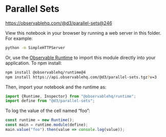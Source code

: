 # Parallel Sets

https://observablehq.com/@d3/parallel-sets@246

View this notebook in your browser by running a web server in this folder. For
example:

~~~sh
python -m SimpleHTTPServer
~~~

Or, use the [Observable Runtime](https://github.com/observablehq/runtime) to
import this module directly into your application. To npm install:

~~~sh
npm install @observablehq/runtime@4
npm install https://api.observablehq.com/@d3/parallel-sets.tgz?v=3
~~~

Then, import your notebook and the runtime as:

~~~js
import {Runtime, Inspector} from "@observablehq/runtime";
import define from "@d3/parallel-sets";
~~~

To log the value of the cell named “foo”:

~~~js
const runtime = new Runtime();
const main = runtime.module(define);
main.value("foo").then(value => console.log(value));
~~~
